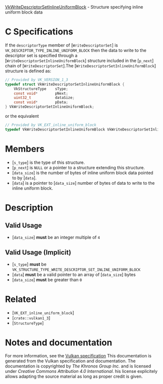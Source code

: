 [VkWriteDescriptorSetInlineUniformBlock](https://www.khronos.org/registry/vulkan/specs/1.3-extensions/man/html/VkWriteDescriptorSetInlineUniformBlock.html) - Structure specifying inline uniform block data

# C Specifications
If the `descriptorType` member of [`WriteDescriptorSet`] is
`VK_DESCRIPTOR_TYPE_INLINE_UNIFORM_BLOCK` then the data to write to the
descriptor set is specified through a
[`WriteDescriptorSetInlineUniformBlock`] structure included in the
[`p_next`] chain of [`WriteDescriptorSet`].The [`WriteDescriptorSetInlineUniformBlock`] structure is defined as:
```c
// Provided by VK_VERSION_1_3
typedef struct VkWriteDescriptorSetInlineUniformBlock {
    VkStructureType    sType;
    const void*        pNext;
    uint32_t           dataSize;
    const void*        pData;
} VkWriteDescriptorSetInlineUniformBlock;
```
or the equivalent
```c
// Provided by VK_EXT_inline_uniform_block
typedef VkWriteDescriptorSetInlineUniformBlock VkWriteDescriptorSetInlineUniformBlockEXT;
```

# Members
- [`s_type`] is the type of this structure.
- [`p_next`] is `NULL` or a pointer to a structure extending this structure.
- [`data_size`] is the number of bytes of inline uniform block data pointed to by [`data`].
- [`data`] is a pointer to [`data_size`] number of bytes of data to write to the inline uniform block.

# Description
## Valid Usage
-  [`data_size`] **must**  be an integer multiple of `4`

## Valid Usage (Implicit)
-  [`s_type`] **must**  be `VK_STRUCTURE_TYPE_WRITE_DESCRIPTOR_SET_INLINE_UNIFORM_BLOCK`
-  [`data`] **must**  be a valid pointer to an array of [`data_size`] bytes
-  [`data_size`] **must**  be greater than `0`

# Related
- [`VK_EXT_inline_uniform_block`]
- [`crate::vulkan1_3`]
- [`StructureType`]

# Notes and documentation
For more information, see the [Vulkan specification](https://www.khronos.org/registry/vulkan/specs/1.3-extensions/html/vkspec.html)
This documentation is generated from the Vulkan specification and documentation.
The documentation is copyrighted by *The Khronos Group Inc.* and is licensed under *Creative Commons Attribution 4.0 International*.
his license explicitely allows adapting the source material as long as proper credit is given.
        